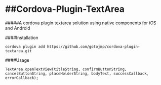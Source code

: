 ##Cordova-Plugin-TextArea
=================

#####A cordova plugin textarea solution using native components for iOS and Android

####Installation

`cordova plugin add https://github.com/gotojmp/cordova-plugin-textarea.git`

####Usage

```
TextArea.openTextView(titleString, confirmButtonString, cancelButtonString, placeHolderString, bodyText, successCallback, errorCallback);
```
